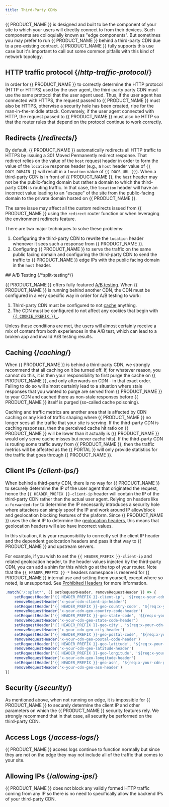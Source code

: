 ```yaml
---
title: Third-Party CDNs
---
```


{{ PRODUCT_NAME }} is designed and built to be the component of your site to which your users will directly connect to from their devices. Such components are colloquially known as "edge components". But sometimes you may prefer to run {{ PRODUCT_NAME }} behind a third-party CDN due to a pre-existing contract. {{ PRODUCT_NAME }} fully supports this use case but it's important to call out some common pitfalls with this kind of network topology.

## HTTP traffic protocol {/*http-traffic-protocol*/}

In order for {{ PRODUCT_NAME }} to correctly determine the HTTP protocol (HTTP or HTTPS) used by the user agent, the third-party party CDN must use the same protocol that the user agent used. Thus, if the user agent has connected with HTTPS, the request passed to {{ PRODUCT_NAME }} must also be HTTPS, otherwise a security hole has been created, ripe for the man-in-the-middle attack. Conversely, if the user agent connected with HTTP, the request passed to {{ PRODUCT_NAME }} must also be HTTP so that the router rules that depend on the protocol continue to work correctly.

## Redirects {/*redirects*/}

By default, {{ PRODUCT_NAME }} automatically redirects all HTTP traffic to HTTPS by issuing a 301 Moved Permanently redirect response. That redirect relies on the value of the `host` request header in order to form the value of the `location` response header (e.g., a `host` header value of `{{ DOCS_DOMAIN }}` will result in a `location` value of `{{ DOCS_URL }}`). When a third-party CDN is in front of {{ PRODUCT_NAME }}, the `host` header may not be the public-facing domain but rather a domain to which the third-party CDN is routing traffic. In that case, the `location` header will have an incorrect value leading to an "escape" of the site from the public-facing domain to the private domain hosted on {{ PRODUCT_NAME }}.

The same issue may affect all the custom redirects issued from {{ PRODUCT_NAME }} using the `redirect` router function or when leveraging the environment redirects feature.

There are two major techniques to solve these problems:

1. Configuring the third-party CDN to rewrite the `location` header whenever it sees such a response from {{ PRODUCT_NAME }}.
2. Configuring {{ PRODUCT_NAME }} to serve the traffic on the same public facing domain and configuring the third-party CDN to send the traffic to {{ PRODUCT_NAME }} edge IPs with the public facing domain in the `host` header.

<Condition version="<=6">
## A/B Testing {/*split-testing*/}

{{ PRODUCT_NAME }} offers fully featured [A/B testing](/guides/split_testing). When {{ PRODUCT_NAME }} is running behind another CDN, the CDN must be configured in a very specific way in order for A/B testing to work:

1. Third-party CDN must be configured to not [cache](#caching) anything.
2. The CDN must be configured to not affect any cookies that begin with [`{{ COOKIE_PREFIX }}_`](/guides/performance/traffic_splitting/a_b_testing#how-requests-are-routed).

Unless these conditions are met, the users will almost certainly receive a mix of content from both experiences in the A/B test, which can lead to a broken app and invalid A/B testing results.
</Condition>

## Caching {/*caching*/}

When {{ PRODUCT_NAME }} is behind a third-party CDN, we strongly recommend that all caching on it be turned off. If, for whatever reason, you cannot do this, it is then your responsibility to first purge the cache on {{ PRODUCT_NAME }}, and only afterwards on CDN - in that exact order. Failing to do so will almost certainly lead to a situation where stale responses that you wanted to purge are served from {{ PRODUCT_NAME }} to your CDN and cached there as non-stale responses before {{ PRODUCT_NAME }} itself is purged (so-called cache poisoning).

Caching and traffic metrics are another area that is affected by CDN caching or any kind of traffic shaping where {{ PRODUCT_NAME }} no longer sees all the traffic that your site is serving. If the third-party CDN is caching responses, then the perceived cache hit ratio on {{ PRODUCT_NAME }} will be lower than it actually is ({{ PRODUCT_NAME }} would only serve cache misses but never cache hits). If the third-party CDN is routing some traffic away from {{ PRODUCT_NAME }}, then the traffic metrics will be affected as the {{ PORTAL }} will only provide statistics for the traffic that goes through {{ PRODUCT_NAME }}.

## Client IPs {/*client-ips*/}

When behind a third-party CDN, there is no way for {{ PRODUCT_NAME }} to securely determine the IP of the user agent that originated the request, hence the `{{ HEADER_PREFIX }}-client-ip` header will contain the IP of the third-party CDN rather than the actual user agent. Relying on headers like `x-forwarded-for` to determine the IP necessarily introduces a security hole where attackers can simply spoof the IP and work around IP allow/block and geolocation blocking features of the plaform. Since {{ PRODUCT_NAME }} uses the client IP to determine the [geolocation headers](/guides/request_headers#geolocation-headers), this means that geolocation headers will also have incorrect values.

In this situation, it is your responsibility to correctly set the client IP header and the dependent geolocation headers and pass it that way to {{ PRODUCT_NAME }} and upstream servers.

For example, if you wish to set the `{{ HEADER_PREFIX }}-client-ip` and related geolocation header, to the header values injected by the third-party CDN, you can add a shim for this which go at the top of your router. Note that the `{{ HEADER_PREFIX }}-*` headers namespace is reserved for {{ PRODUCT_NAME }} internal use and setting them yourself, except where so noted, is unsupported. See [Prohibited Headers](/guides/performance#prohibited-headers) for more information.

```js
.match('/:splat*', ({ setRequestHeader, removeRequestHeader }) => {
    setRequestHeader('{{ HEADER_PREFIX }}-client-ip', '${req:x-your-cdn-client-ip-header}')
    removeRequestHeader('x-your-cdn-client-ip-header')
    setRequestHeader('{{ HEADER_PREFIX }}-geo-country-code', '${req:x-your-cdn-geo-country-code-header}')
    removeRequestHeader('x-your-cdn-geo-country-code-header')
    setRequestHeader('{{ HEADER_PREFIX }}-geo-state-code', '${req:x-your-cdn-geo-state-code-header}')
    removeRequestHeader('x-your-cdn-geo-state-code-header')
    setRequestHeader('{{ HEADER_PREFIX }}-geo-city', '${req:x-your-cdn-geo-city-header}')
    removeRequestHeader('x-your-cdn-geo-city-header')
    setRequestHeader('{{ HEADER_PREFIX }}-geo-postal-code', '${req:x-your-cdn-geo-postal-code-header}')
    removeRequestHeader('x-your-cdn-geo-postal-code-header')
    setRequestHeader('{{ HEADER_PREFIX }}-geo-latitude', '${req:x-your-cdn-geo-latitude-header}')
    removeRequestHeader('x-your-cdn-geo-latitude-header')
    setRequestHeader('{{ HEADER_PREFIX }}-geo-longitude', '${req:x-your-cdn-geo-longitude-header}')
    removeRequestHeader('x-your-cdn-geo-longitude-header')
    setRequestHeader('{{ HEADER_PREFIX }}-geo-asn', '${req:x-your-cdn-geo-asn-header}')
    removeRequestHeader('x-your-cdn-geo-asn-header')
})
```

## Security {/*security*/}

As mentioned above, when not running on edge, it is impossible for {{ PRODUCT_NAME }} to securely determine the client IP and other parameters on which the {{ PRODUCT_NAME }} security features rely. We strongly recommend that in that case, all security be performed on the third-party CDN.

## Access Logs {/*access-logs*/}

{{ PRODUCT_NAME }} access logs continue to function normally but since they are not on the edge they may not include all of the traffic that comes to your site.

## Allowing IPs {/*allowing-ips*/}

{{ PRODUCT_NAME }} does not block any validly formed HTTP traffic coming from any IP so there is no need to specifically allow the backend IPs of your third-party CDN.

